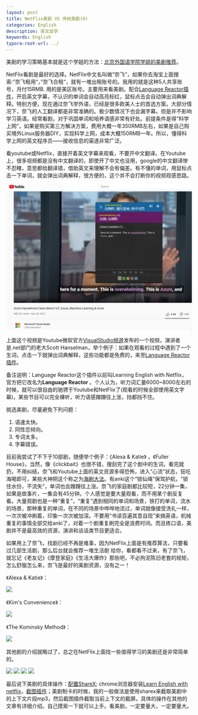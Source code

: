 ```yaml
---
layout: post
title: NetFlix美剧 VS 传统美剧(6)
categories: English
description: 英文自学
keywords: English
typora-root-url: ../
---
```


美剧的学习策略基本就是这个学姐的方法：[北京外国语学院学姐的美剧推荐](https://www.bilibili.com/video/BV1xM4y1K7M7)。

NetFlix看剧是最好的选择。NetFlix中文名叫做”奈飞“，如果你去淘宝上面搜索:”奈飞租用“，”奈飞合租“，就有一堆出租账号的。我用的就是这种5人共享账号，月付15RMB. 用的是美区账号。主要用来看美剧。配合[Language Reactor插件](https://chrome.google.com/webstore/detail/language-learning-with-ne/hoombieeljmmljlkjmnheibnpciblicm)，开启英文字幕，不认识的单词会自动高亮标红，鼠标点击会自动弹出词典解释。特别方便，现在通过奈飞学外语，已经是很多欧美人士的首选方案。大部分情况下，奈飞的人工翻译都是非常准确的。极少数情况下也会漏字幕。但是并不影响学习英语。经常看剧，对于巩固单词和培养语感非常有好处。前提条件是得“科学上网”，如果是购买第三方解决方案，费用大概一年350RMB左右，如果是自己购买境外Linux服务器DIY，实现科学上网，成本大概150RMB一年。所以，懂得科学上网的英文程序员——接收信息的渠道非常广泛。

看youtube或Netflix，直接开着英文字幕来观看，不要开中文翻译。在Youtube上，很多视频都是没有中文翻译的，即使开了中文也没用，google的中文翻译惨不忍睹，意思都给翻译错，借助英文来理解不会有偏差。有不懂的单词，用鼠标点击一下单词，就会弹出词典解释，很方便的，这个并不会打断你的视频观感思路。

![overwhelming](/images/posts/overwhelming6811.png)

上面这个视频是Youtube微软官方[VisualStudio频道](https://www.youtube.com/channel/UChqrDOwARrxdJF-ykAptc7w)发布的一个视频，演讲者是.net部门的老大Scott Hanselman，举个例子：如果在观看的过程中遇到了一个生词，点击一下就弹出词典解释，这些功能都是免费的，来至[Language Reactor插件](https://chrome.google.com/webstore/detail/language-learning-with-ne/hoombieeljmmljlkjmnheibnpciblicm)。



备注说明：Language Reactor这个插件以前叫Learning English with Netflix，官方把它改名为**Language Reactor** 。个人认为，听力词汇量6000~8000左右的时候，就可以很自由的驰骋于Youtube和NetFlix了(观看的时候全部使用英文字幕)，某些节目可以完全裸听，听力语感蹭蹭往上涨，挡都挡不住。

挑选美剧，尽量避免下列问题：

1. 语速太快。
2. 同性恋倾向。
3. 专词太多。
4. 字幕错误。

目前我尝试了不下于10部剧，随便举个例子：《Alexa & Katie》 ，《Fuller House》，当然，像《clickbait》也很不错，搜刮完了这个剧中的生词，看完就扔，不用纠结，奈飞和Youtube上面的英文资源多得恐怖，进入“心流”状态，狂吃海喝即可，某些大神把这个称之为[海刷大法](https://mp.weixin.qq.com/s/qRThm0n9pomTiL3Y9s7I-A)。有anki这个“锁仙绳”保驾护航，“锁住水份，不流失”，单词也会蹭蹭往上涨。奈飞的家庭剧都比较短，22分钟一集，如果是故事片，一集会有45分钟。个人感觉是要大量观看，而不用某个剧反复看。大量观剧也是一种“重复”，“重复”遇到相同的单词和场景，铁打的单词，流水的场景，那种重复的单词，在不同的场景中哗哗地流过，单词就像接受洗礼一样，一次次被冲刷着，印象一次次被加深。不要用“书读百遍其意自现”来搞英语，机械重复的事情全部交给anki了，对着一个剧重复刷完全是浪费时间。而且练口语，美剧并不是最高效的资源，演讲和谈话类节目更适合。

如果用上了奈飞，找剧已经不再是难事，因为NetFlix上面是有推荐算法，只要看过几部生活剧，那么后台就会推荐一堆生活剧 给你，看都看不过来，有了奈飞，就忘记《老友记》《摩登家庭》《生活大爆炸》那些吧，不必拘泥陈旧老套的规矩，怎么舒服怎么来，奈飞是最好的美剧资源，没有之一！

《Alexa & Katie》：

<img src="https://cs-cn.top/images/posts/kitty555.png"/>

《Kim's Convenience》： 

<img src="https://cs-cn.top/images/posts/mr_king119.png"/>

《The Kominsky Method》：

<img src="https://cs-cn.top/images/posts/king_siki1322.png"/>

其他剧的介绍就略过了，总之在NetFlix上面找一些值得学习的美剧还是非常简单的。

<img src="https://cs-cn.top/images/posts/trash_track1448.png"/>

<img src="https://cs-cn.top/images/posts/netflix_soap457.png"/>

<img src="https://cs-cn.top/images/posts/GreenHouse_Academy12731.png"/>



<img src="https://cs-cn.top/images/posts/kidsTV502.png"/>

最后说下美剧的具体操作：[配置ShareX](https://cs-cn.top/2019/07/10/anki_pdf_js_study/#sharex%E9%85%8D%E7%BD%AE); chrome浏览器安装[Learn English with netflix](https://chrome.google.com/webstore/detail/language-learning-with-ne/hoombieeljmmljlkjmnheibnpciblicm)，[截图插件](https://chrome.google.com/webstore/detail/awesome-screenshot-screen/nlipoenfbbikpbjkfpfillcgkoblgpmj)；美剧制卡的时候，我的一般做法是使用sharex来截取美剧中的上下文片段mp3，然后截图插件截取当前上下文的截屏。具体的操作在其他的文章有详细介绍。自己摸索一下就可以上手。看美剧，一定要量大，一定要量大。


